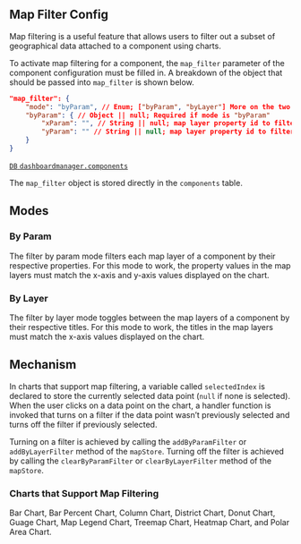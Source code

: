 ## Map Filter Config

Map filtering is a useful feature that allows users to filter out a subset of geographical data attached to a component using charts.

To activate map filtering for a component, the `map_filter` parameter of the component configuration must be filled in. A breakdown of the object that should be passed into `map_filter` is shown below.

```json
"map_filter": {
    "mode": "byParam", // Enum; ["byParam", "byLayer"] More on the two modes below
	"byParam": { // Object || null; Required if mode is "byParam"
		"xParam": "", // String || null; map layer property id to filter by
		"yParam": "" // String || null; map layer property id to filter by
	}
}
```

[`DB` `dashboardmanager.components`](/back-end/components-db)

The `map_filter` object is stored directly in the `components` table.

## Modes

### By Param

The filter by param mode filters each map layer of a component by their respective properties. For this mode to work, the property values in the map layers must match the x-axis and y-axis values displayed on the chart.

### By Layer

The filter by layer mode toggles between the map layers of a component by their respective titles. For this mode to work, the titles in the map layers must match the x-axis values displayed on the chart.

## Mechanism

In charts that support map filtering, a variable called `selectedIndex` is declared to store the currently selected data point (`null` if none is selected). When the user clicks on a data point on the chart, a handler function is invoked that turns on a filter if the data point wasn’t previously selected and turns off the filter if previously selected.

Turning on a filter is achieved by calling the `addByParamFilter` or `addByLayerFilter` method of the `mapStore`. Turning off the filter is achieved by calling the `clearByParamFilter` or `clearByLayerFilter` method of the `mapStore`.

### Charts that Support Map Filtering

Bar Chart, Bar Percent Chart, Column Chart, District Chart, Donut Chart, Guage Chart, Map Legend Chart, Treemap Chart, Heatmap Chart, and Polar Area Chart.
